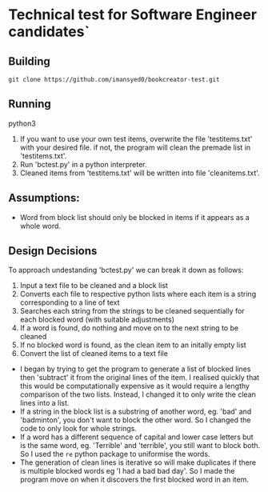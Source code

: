 # Technical test for Software Engineer candidates`

## Building
`git clone https://github.com/imansyed0/bookcreator-test.git`

## Running
python3

1. If you want to use your own test items, overwrite the file 'testitems.txt' with your desired file. if not, the program will clean the premade list in 'testitems.txt'.
2. Run 'bctest.py' in a python interpreter. 
3. Cleaned items from 'testitems.txt' will be written into file 'cleanitems.txt'.

## Assumptions:
- Word from block list should only be blocked in items if it appears as a whole word.

[book]: https://read.bookcreator.com/Gr0k3Ie4s3gXU7stHRzFJiILKD83/UEzOFQjyR121W1pKRm47Lg

## Design Decisions
To approach undestanding 'bctest.py' we can break it down as follows:
1. Input a text file to be cleaned and a block list
2. Converts each file to respective python lists where each item is a string corresponding to a line of text
3. Searches each string from the strings to be cleaned sequentially for each blocked word (with suitable adjustments)
4. If a word is found, do nothing and move on to the next string to be cleaned
5. If no blocked word is found, as the clean item to an initally empty list
6. Convert the list of cleaned items to a text file

- I began by trying to get the program to generate a list of blocked lines then 'subtract' it from the original lines of the item. I realised quickly that this would be computationally expensive as it would require a lengthy comparison of the two lists. Instead, I changed it to only write the clean lines into a list.
- If a string in the block list is a substring of another word, eg. 'bad' and 'badminton', you don't want to block the other word. So I changed the code to only look for whole strings.
- If a word has a different sequence of capital and lower case letters but is the same word, eg. 'Terrible' and 'terrible', you still want to block both. So I used the `re` python package to uniformise the words.
- The generation of clean lines is iterative so will make duplicates if there is multiple blocked words eg 'I had a bad bad day'. So I made the program move on when it discovers the first blocked word in an item.